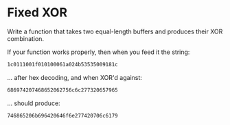 # Fixed XOR

Write a function that takes two equal-length buffers and produces their XOR combination.

If your function works properly, then when you feed it the string:

```bash
1c0111001f010100061a024b53535009181c
```
... after hex decoding, and when XOR'd against:
```bash
686974207468652062756c6c277320657965
```
... should produce:
```bash
746865206b696420646f6e277420706c6179
```
